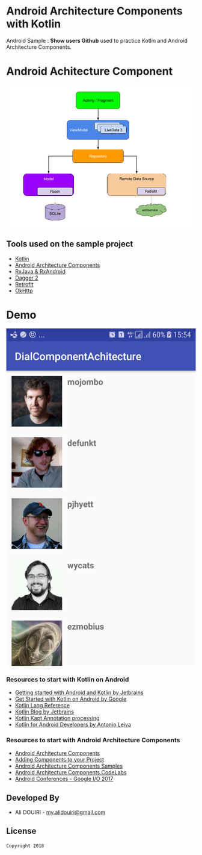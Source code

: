# Android Architecture Components with Kotlin


Android Sample : **Show users Github** used to practice Kotlin and Android Architecture Components.


# Android Achitecture Component

![](media/architecture_component.png)


Tools used on the sample project
------------------------------------
* [Kotlin][6]
* [Android Architecture Components][1]
* [RxJava & RxAndroid][2]
* [Dagger 2][3]
* [Retrofit][4]
* [OkHttp][5]

[1]: https://developer.android.com/topic/libraries/architecture/adding-components.html
[2]: https://github.com/ReactiveX/RxAndroid
[3]: https://github.com/google/dagger
[4]: https://github.com/square/retrofit
[5]: https://github.com/square/okhttp
[6]: https://kotlinlang.org/


# Demo
![](media/screen.png)



### Resources to start with Kotlin on Android

* [Getting started with Android and Kotlin by Jetbrains][7]
* [Get Started with Kotlin on Android by Google][8]
* [Kotlin Lang Reference][9]
* [Kotlin Blog by Jetbrains][10]
* [Kotlin Kapt Annotation processing][11]
* [Kotlin for Android Developers by Antonio Leiva][12]

 [7]: https://kotlinlang.org/docs/tutorials/kotlin-android.html
[8]: https://developer.android.com/kotlin/get-started.html
[9]: https://kotlinlang.org/docs/reference/
[10]: https://blog.jetbrains.com/kotlin/
[11]: https://kotlinlang.org/docs/reference/kapt.html
[12]: https://antonioleiva.com/kotlin-android-developers-book/



### Resources to start with Android Architecture Components 

* [Android Architecture Components][13]
* [Adding Components to your Project][14]
* [Android Architecture Components Samples][15]
* [Android Architecture Components CodeLabs][16]
* [Android Conferences - Google I/O 2017][17]

[13]: https://developer.android.com/topic/libraries/architecture/index.html
[14]: https://developer.android.com/topic/libraries/architecture/adding-components.html
[15]: https://github.com/googlesamples/android-architecture-components
[16]: https://codelabs.developers.google.com/?cat=Android
[17]: https://www.youtube.com/results?search_query=google+I%2FO+android+components

Developed By
------------

* Ali DOUIRI  - <my.alidouiri@gmail.com>

License
-------

    Copyright 2018


